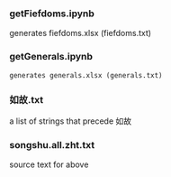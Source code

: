 ### getFiefdoms.ipynb
  generates fiefdoms.xlsx (fiefdoms.txt)

### getGenerals.ipynb
	generates generals.xlsx (generals.txt)

### 如故.txt
  a list of strings that precede 如故
  
### songshu.all.zht.txt
  source text for above



